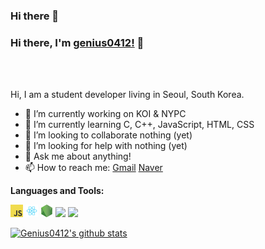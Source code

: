 ### Hi there 👋

<!--
**genius0412/genius0412** is a ✨ _special_ ✨ repository because its `README.md` (this file) appears on your GitHub profile.

Here are some ideas to get you started:
-->







### Hi there, I'm [genius0412!](https://github.com/genius0412) 👋

<br />
<br />

Hi, I am a student developer living in Seoul, South Korea.

- 🔭 I’m currently working on KOI & NYPC
- 🌱 I’m currently learning C, C++, JavaScript, HTML, CSS
- 👯 I’m looking to collaborate nothing (yet)
- 🤔 I’m looking for help with nothing (yet)
- 💬 Ask me about anything!
- 📫 How to reach me: [Gmail](genius0412.tech@gmail.com) [Naver](genius0412@naver.com)

**Languages and Tools:**  

<code><img height="20" src="https://raw.githubusercontent.com/github/explore/80688e429a7d4ef2fca1e82350fe8e3517d3494d/topics/javascript/javascript.png"></code>
<code><img height="20" src="https://raw.githubusercontent.com/github/explore/80688e429a7d4ef2fca1e82350fe8e3517d3494d/topics/react/react.png"></code>
<code><img height="20" src="https://raw.githubusercontent.com/github/explore/80688e429a7d4ef2fca1e82350fe8e3517d3494d/topics/nodejs/nodejs.png"></code>
<code><img height="20" src="https://w7.pngwing.com/pngs/724/306/png-transparent-c-logo-c-programming-language-icon-letter-c-blue-logo-computer-program.png"></code>
<code><img height="20" src="https://upload.wikimedia.org/wikipedia/commons/thumb/8/84/Deno.svg/1200px-Deno.svg.png"></code>


[![Genius0412's github stats](https://github-readme-stats.anuraghazra1.vercel.app/api?username=genius0412&show_icons=true&title_color=fff&icon_color=79ff97&text_color=9f9f9f&bg_color=151515)](https://github.com/genius0412)

<br />
